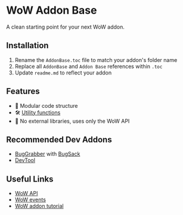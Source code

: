 # WoW Addon Base

A clean starting point for your next WoW addon.

## Installation

1. Rename the `AddonBase.toc` file to match your addon's folder name
1. Replace all `AddonBase` and `Addon Base` references within `.toc`
1. Update `readme.md` to reflect your addon

## Features

- 🧩 Modular code structure
- 🛠️ [Utility functions](/Utils.lua)
- 🧼 No external libraries, uses only the WoW API

## Recommended Dev Addons

- [BugGrabber](https://www.curseforge.com/wow/addons/bug-grabber) with [BugSack](https://www.curseforge.com/wow/addons/bugsack)
- [DevTool](https://github.com/brittyazel/DevTool)

## Useful Links

- [WoW API](https://wow.gamepedia.com/API)
- [WoW events](https://wow.gamepedia.com/Events)
- [WoW addon tutorial](https://wowpedia.fandom.com/wiki/Create_a_WoW_AddOn_in_15_Minutes)
